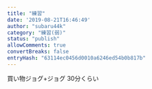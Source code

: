 ```yaml
---
title: "練習"
date: '2019-08-21T16:46:49'
author: "subaru44k"
category: "練習(弱)"
status: "publish"
allowComments: true
convertBreaks: false
entryHash: "63114ec0456d0010a6246ed54b0b817b"
---
```

買い物ジョグ+ジョグ
30分くらい
